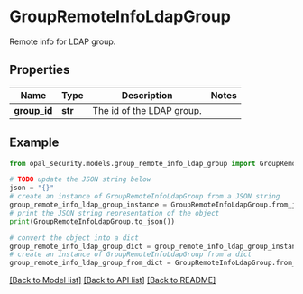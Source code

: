 # GroupRemoteInfoLdapGroup

Remote info for LDAP group.

## Properties

Name | Type | Description | Notes
------------ | ------------- | ------------- | -------------
**group_id** | **str** | The id of the LDAP group. | 

## Example

```python
from opal_security.models.group_remote_info_ldap_group import GroupRemoteInfoLdapGroup

# TODO update the JSON string below
json = "{}"
# create an instance of GroupRemoteInfoLdapGroup from a JSON string
group_remote_info_ldap_group_instance = GroupRemoteInfoLdapGroup.from_json(json)
# print the JSON string representation of the object
print(GroupRemoteInfoLdapGroup.to_json())

# convert the object into a dict
group_remote_info_ldap_group_dict = group_remote_info_ldap_group_instance.to_dict()
# create an instance of GroupRemoteInfoLdapGroup from a dict
group_remote_info_ldap_group_from_dict = GroupRemoteInfoLdapGroup.from_dict(group_remote_info_ldap_group_dict)
```
[[Back to Model list]](../README.md#documentation-for-models) [[Back to API list]](../README.md#documentation-for-api-endpoints) [[Back to README]](../README.md)


